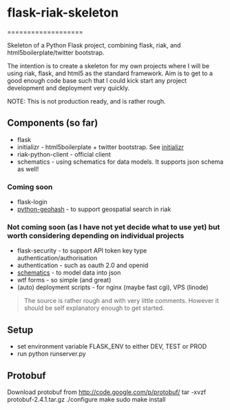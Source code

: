 # flask-riak-skeleton
===================

Skeleton of a Python Flask project, combining flask, riak, and html5boilerplate/twitter bootstrap.

The intention is to create a skeleton for my own projects where I will be using riak, flask, and html5 as the standard framework.  Aim is to get to a good enough code base such that I could kick start any project development and deployment very quickly.

NOTE: This is not production ready, and is rather rough.

## Components (so far)
* flask
* initializr - html5boilerplate + twitter bootstrap.  See [initializr](http://www.initializr.com/)
* riak-python-client - official client
* schematics - using schematics for data models.  It supports json schema as well!

### Coming soon
* flask-login
* [python-geohash](https://github.com/simplegeo/python-geohash) - to support geospatial search in riak

### Not coming soon (as I have not yet decide what to use yet) but worth considering depending on individual projects
* flask-security - to support API token key type authentication/authorisation
* authentication - such as oauth 2.0 and openid
* [schematics](https://github.com/j2labs/schematics) - to model data into json
* wtf forms - so simple (and great)
* (auto) deployment scripts - for nginx (maybe fast cgi), VPS (linode)

> The source is rather rough and with very little comments.  However it should be self explanatory enough to get started.

## Setup
* set environment variable FLASK_ENV to either DEV, TEST or PROD
* run python runserver.py

## Protobuf
Download protobuf from http://code.google.com/p/protobuf/
tar -xvzf protobuf-2.4.1.tar.gz 
./configure
make
sudo make install
